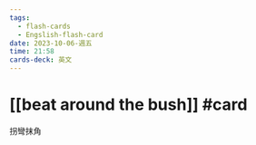 ```yaml
---
tags:
  - flash-cards
  - Engslish-flash-card
date: 2023-10-06-週五
time: 21:58
cards-deck: 英文
---
```


# [[beat around the bush]] #card 
拐彎抹角